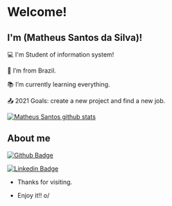# Welcome!

 

## I'm (Matheus Santos da Silva)!

 

:computer: I'm Student of information system!

:house_with_garden: I’m from Brazil.

:books: I’m currently learning everything.

:outbox_tray: 2021 Goals: create a new project and find a new job.


[![Matheus Santos github stats](https://github-readme-stats.vercel.app/api?username=matheussilvabr&show_icons=true&theme=radical&count_private=true&bg_color=30,0d0d0d,191919&title_color=fff&text_color=fff&icon_color=79ff97)](https://github.com/anuraghazra/github-readme-stats)

 

## About me

[![Github Badge](https://img.shields.io/badge/-Github-000?style=flat-square&logo=Github&logoColor=white&link=LINK_GIT)](https://github.com/MatheusSSilvaBr)

[![Linkedin Badge](https://img.shields.io/badge/-LinkedIn-blue?style=flat-square&logo=Linkedin&logoColor=white&link=LINK_LINKEDIN)](https://www.linkedin.com/in/msantosbrsiva/)



- Thanks for visiting.

- Enjoy it!! o/
